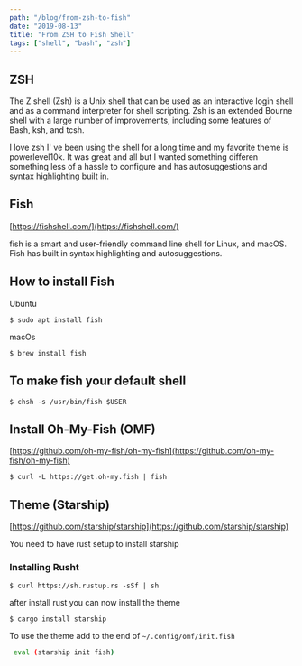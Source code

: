 ```yaml
---
path: "/blog/from-zsh-to-fish"
date: "2019-08-13"
title: "From ZSH to Fish Shell"
tags: ["shell", "bash", "zsh"]
---
```


## ZSH

The Z shell (Zsh) is a Unix shell that can be used as an interactive login shell and as a command interpreter for shell scripting. Zsh is an extended Bourne shell with a large number of improvements, including some features of Bash, ksh, and tcsh.

I love zsh I' ve been using the shell for a long time and my favorite theme is powerlevel10k. It was great and all but I wanted something differen something less of a hassle to configure and has autosuggestions and syntax highlighting built in.

## Fish

[https://fishshell.com/](https://fishshell.com/)

fish is a smart and user-friendly command line shell for Linux, and macOS. Fish has built in syntax highlighting and autosuggestions.

## How to install Fish

Ubuntu

```shell
$ sudo apt install fish
```

macOs

```shell
$ brew install fish
```

## To make fish your default shell

```shell
$ chsh -s /usr/bin/fish $USER
```

## Install Oh-My-Fish (OMF)

[https://github.com/oh-my-fish/oh-my-fish](https://github.com/oh-my-fish/oh-my-fish)

```shell
$ curl -L https://get.oh-my.fish | fish
```

## Theme (Starship)

[https://github.com/starship/starship](https://github.com/starship/starship)

You need to have rust setup to install starship

### Installing Rusht

```shell
$ curl https://sh.rustup.rs -sSf | sh
```

after install rust you can now install the theme

```shell
$ cargo install starship
```

To use the theme add to the end of `~/.config/omf/init.fish`

```bash
 eval (starship init fish)
```
